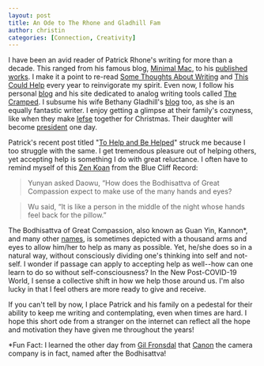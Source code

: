 ```yaml
---
layout: post
title: An Ode to The Rhone and Gladhill Fam
author: christin
categories: [Connection, Creativity]
---
```


I have been an avid reader of Patrick Rhone's writing for more than a decade. This ranged from his famous blog, [Minimal Mac](https://minimalmac.com/), to his [published works](https://patrickrhone.com/). I make it a point to re-read [Some Thoughts About Writing](https://gum.co/ZBEx) and [This Could Help](http://www.lulu.com/shop/patrick-rhone/this-could-help/paperback/product-21907166.html) every year to reinvigorate my spirit. Even now, I follow his personal [blog](https://www.patrickrhone.net/) and his site dedicated to analog writing tools called [The Cramped](https://thecramped.com). I subsume his wife Bethany Gladhill's [blog](https://prologuist.com) too, as she is an equally fantastic writer. I enjoy getting a glimpse at their family's cozyness, like when they make [lefse](https://prologuist.blogspot.com/2019/12/lefse.html) together for Christmas. Their daughter will become [president](https://www.patrickrhone.net/7016-2/) one day.

Patrick's recent post titled "[To Help and Be Helped](https://www.patrickrhone.net/to-help-and-be-helped/)" struck me because I too struggle with the same. I get tremendous pleasure out of helping others, yet accepting help is something I do with great reluctance. I often have to remind myself of this [Zen Koan](http://home.pon.net/wildrose/BCR-Eng.htm#case89) from the Blue Cliff Record:

>Yunyan asked Daowu, “How does the Bodhisattva of Great Compassion expect to make use of the many hands and eyes?

>Wu said, “It is like a person in the middle of the night whose hands feel back for the pillow.”

The Bodhisattva of Great Compassion, also known as Guan Yin, Kannon*, and many other [names](https://en.wikipedia.org/wiki/Guanyin), is sometimes depicted with a thousand arms and eyes to allow him/her to help as many as possible. Yet, he/she does so in a natural way, without consciously dividing one's thinking into self and not-self. I wonder if passage can apply to accepting help as well--how can one learn to do so without self-consciousness? In the New Post-COVID-19 World, I sense a collective shift in how we help those around us. I'm also lucky in that I feel others are more ready to give and receive.

If you can't tell by now, I place Patrick and his family on a pedestal for their ability to keep me writing and contemplating, even when times are hard. I hope this short ode from a stranger on the internet can reflect all the hope and motivation they have given me throughout the years!

*Fun Fact: I learned the other day from [Gil Fronsdal](https://www.youtube.com/watch?v=nLgt034wOL0) that [Canon](https://en.wikipedia.org/wiki/Canon_Inc.) the camera company is in fact, named after the Bodhisattva! 


